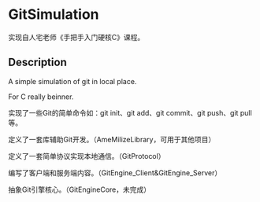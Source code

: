 # GitSimulation
实现自人宅老师《手把手入门硬核C》课程。

## Description

A simple simulation of git in local place.

For C really beinner.

实现了一些Git的简单命令如：git init、git add、git commit、git push、git pull等。

定义了一套库辅助Git开发。（AmeMilizeLibrary，可用于其他项目）

定义了一套简单协议实现本地通信。（GitProtocol）

编写了客户端和服务端内容。（GitEngine_Client&GitEngine_Server）

抽象Git引擎核心。（GitEngineCore，未完成）

